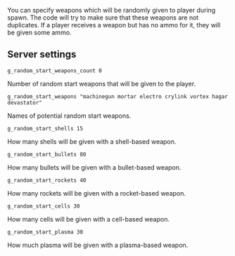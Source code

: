 You can specify weapons which will be randomly given to player during spawn. The code will try to make sure that these weapons are not duplicates. If a player receives a weapon but has no ammo for it, they will be given some ammo.

## Server settings
```
g_random_start_weapons_count 0
```
Number of random start weapons that will be given to the player.

```
g_random_start_weapons "machinegun mortar electro crylink vortex hagar devastator"
```
Names of potential random start weapons.

```
g_random_start_shells 15
```
How many shells will be given with a shell-based weapon.

```
g_random_start_bullets 80
```
How many bullets will be given with a bullet-based weapon.

```
g_random_start_rockets 40
```
How many rockets will be given with a rocket-based weapon.

```
g_random_start_cells 30
```
How many cells will be given with a cell-based weapon.

```
g_random_start_plasma 30
```
How much plasma will be given with a plasma-based weapon.